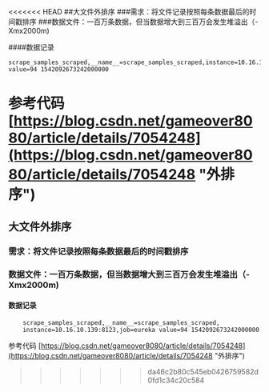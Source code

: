<<<<<<< HEAD
##大文件外排序
###需求：将文件记录按照每条数据最后的时间戳排序
###数据文件：一百万条数据，但当数据增大到三百万会发生堆溢出（-Xmx2000m)

####数据记录

    scrape_samples_scraped,__name__=scrape_samples_scraped,instance=10.16.10.139:8123,job=eureka value=94 1542092673242000000

参考代码
[https://blog.csdn.net/gameover8080/article/details/7054248](https://blog.csdn.net/gameover8080/article/details/7054248 "外排序")
=======
## 大文件外排序
### 需求：将文件记录按照每条数据最后的时间戳排序
### 数据文件：一百万条数据，但当数据增大到三百万会发生堆溢出（-Xmx2000m)

#### 数据记录
```
    scrape_samples_scraped,__name__=scrape_samples_scraped,
    instance=10.16.10.139:8123,job=eureka value=94 1542092673242000000
```
参考代码
[https://blog.csdn.net/gameover8080/article/details/7054248](https://blog.csdn.net/gameover8080/article/details/7054248 "外排序")
>>>>>>> da46c2b80c545eb0426759582d0fd1c34c20c584
